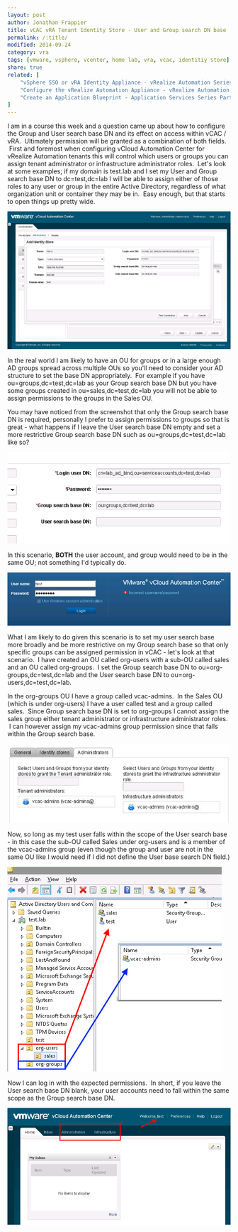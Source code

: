 ```yaml
---
layout: post
author: Jonathan Frappier
title: vCAC vRA Tenant Identity Store - User and Group search DN base
permalink: /:title/
modified: 2014-09-24
category: vra
tags: [vmware, vsphere, vcenter, home lab, vra, vcac, identitiy store]
share: true
related: [
    "vSphere SSO or vRA Identity Appliance - vRealize Automation Series Part 1", 
    "Configure the vRealize Automation Appliance - vRealize Automation Series Part 3", 
    "Create an Application Blueprint - Application Services Series Part 4"
]
---
```

I am in a course this week and a question came up about how to configure the Group and User search base DN and its effect on access within vCAC / vRA.  Ultimately permission will be granted as a combination of both fields.  First and foremost when configuring vCloud Automation Center for vRealize Automation tenants this will control which users or groups you can assign tenant administrator or infrastructure administrator roles.  Let's look at some examples; if my domain is test.lab and I set my User and Group search base DN to dc=test,dc=lab I will be able to assign either of those roles to any user or group in the entire Active Directory, regardless of what organization unit or container they may be in.  Easy enough, but that starts to open things up pretty wide.

<img src="/images/fulls/vcac-is-tld.png" class="fit image">

In the real world I am likely to have an OU for groups or in a large enough AD groups spread across multiple OUs so you'll need to consider your AD structure to set the base DN appropriately.  For example if you have ou=groups,dc=test,dc=lab as your Group search base DN but you have some groups created in ou=sales,dc=test,dc=lab you will not be able to assign permissions to the groups in the Sales OU.

You may have noticed from the screenshot that only the Group search base DN is required, personally I prefer to assign permissions to groups so that is great - what happens if I leave the User search base DN empty and set a more restrictive Group search base DN such as ou=groups,dc=test,dc=lab like so?

<img src="/images/fulls/vcac-is-groupou-only.png" class="fit image">

In this scenario, <strong>BOTH</strong> the user account, and group would need to be in the same OU; not something I'd typically do.

<img src="/images/fulls/vcac-incorrect-username.png" class="fit image">

What I am likely to do given this scenario is to set my user search base more broadly and be more restrictive on my Group search base so that only specific groups can be assigned permission in vCAC - let's look at that scenario.  I have created an OU called org-users with a sub-OU called sales and an OU called org-groups.  I set the Group search base DN to ou=org-groups,dc=test,dc=lab and the User search base DN to ou=org-users,dc=test,dc=lab.

In the org-groups OU I have a group called vcac-admins.  In the Sales OU (which is under org-users) I have a user called test and a group called sales.  Since Group search base DN is set to org-groups I cannot assign the sales group either tenant administrator or infrastructure administrator roles.  I can however assign my vcac-admins group permission since that falls within the Group search base.

<img src="/images/fulls/vcac-permissions.jpg" class="fit image">

Now, so long as my test user falls within the scope of the User search base - in this case the sub-OU called Sales under org-users and is a member of the vcac-admins group (even though the group and user are not in the same OU like I would need if I did not define the User base search DN field.)

<img src="/images/fulls/test-lab-ad-org.png" class="fit image">

Now I can log in with the expected permissions.  In short, if you leave the User search base DN blank, your user accounts need to fall within the same scope as the Group search base DN.

<img src="/images/fulls/test-user-logged-in.png" class="fit image">
